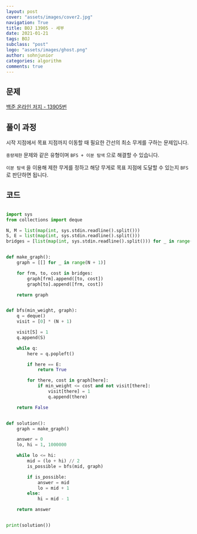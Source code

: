 ```yaml
---
layout: post
cover: "assets/images/cover2.jpg"
navigation: True
title: BOJ 13905 - 세부
date: 2021-01-21
tags: BOJ
subclass: "post"
logo: "assets/images/ghost.png"
author: sohnjunior
categories: algorithm
comments: true
---
```


## 문제

[백준 온라인 저지 - 13905번](https://www.acmicpc.net/problem/13905)

## 풀이 과정

시작 지점에서 목표 지점까지 이동할 때 필요한 간선의 최소 무게를 구하는 문제입니다.

`중량제한` 문제와 같은 유형이며 `BFS + 이분 탐색` 으로 해결할 수 있습니다.

`이분 탐색` 을 이용해 제한 무게를 정하고 해당 무게로 목표 지점에 도달할 수 있는지 `BFS` 로 판단하면 됩니다.

## 코드

```python

import sys
from collections import deque

N, M = list(map(int, sys.stdin.readline().split()))
S, E = list(map(int, sys.stdin.readline().split()))
bridges = [list(map(int, sys.stdin.readline().split())) for _ in range(M)]


def make_graph():
    graph = [[] for _ in range(N + 1)]

    for frm, to, cost in bridges:
        graph[frm].append([to, cost])
        graph[to].append([frm, cost])

    return graph


def bfs(min_weight, graph):
    q = deque()
    visit = [0] * (N + 1)

    visit[S] = 1
    q.append(S)

    while q:
        here = q.popleft()

        if here == E:
            return True

        for there, cost in graph[here]:
            if min_weight <= cost and not visit[there]:
                visit[there] = 1
                q.append(there)

    return False


def solution():
    graph = make_graph()

    answer = 0
    lo, hi = 1, 1000000

    while lo <= hi:
        mid = (lo + hi) // 2
        is_possible = bfs(mid, graph)

        if is_possible:
            answer = mid
            lo = mid + 1
        else:
            hi = mid - 1

    return answer


print(solution())

```
